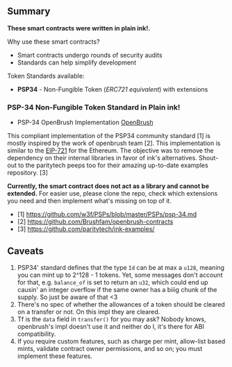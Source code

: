 ## Summary
**These smart contracts were written in plain ink!.**

Why use these smart contracts?
- Smart contracts undergo rounds of security audits
- Standards can help simplify development

Token Standards available:
- **PSP34** - Non-Fungible Token (*ERC721 equivalent*) with extensions

### PSP-34 Non-Fungible Token Standard in Plain ink!
* PSP-34 OpenBrush Implementation [OpenBrush](https://github.com/Brushfam/openbrush-contracts/tree/main/contracts/src/token/psp34)

This compliant implementation of the PSP34
community standard [1] is mostly inspired by the work
of openbrush team [2]. This implementation is similar to the [EIP-721](https://github.com/ethereum/EIPs/blob/master/EIPS/eip-721.md) for the Ethereum.
The objective was to remove the dependency on
their internal libraries in favor of ink's alternatives. Shout-out to
the paritytech peeps too for their amazing up-to-date examples
repository. [3]

**Currently, the smart contract does not act as a library and cannot be extended.**
For easier use, please clone the repo, check which extensions you need
and then implement what's missing on top of it.

- [1] https://github.com/w3f/PSPs/blob/master/PSPs/psp-34.md
- [2] https://github.com/Brushfam/openbrush-contracts
- [3] https://github.com/paritytech/ink-examples/

## Caveats

1. PSP34' standard defines that the type `Id` can be at max a `u128`,
   meaning you can mint up to 2^128 - 1 tokens. Yet, some messages
   don't account for that, e.g. `balance_of` is set to return an
   `u32`, which could end up causin' an integer overflow if the same
   owner has a biiig chunk of the supply. So just be aware of that <3
2. There's no spec of whether the allowances of a token should be cleared
   on a transfer or not. On this impl they are cleared.
3. Tf is the `data` field in `transfer()` for you may ask? Nobody knows,
   openbrush's impl doesn't use it and neither do I, it's there for ABI
   compatibility.
4. If you require custom features, such as charge per mint, allow-list based mints, validate contract owner permissions, and so on; you must implement these features.
